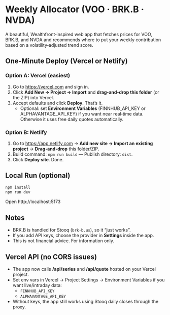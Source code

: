 # Weekly Allocator (VOO · BRK.B · NVDA)

A beautiful, Wealthfront‑inspired web app that fetches prices for VOO, BRK.B, and NVDA and recommends where to put your weekly contribution based on a volatility‑adjusted trend score.

## One‑Minute Deploy (Vercel or Netlify)

### Option A: Vercel (easiest)
1) Go to https://vercel.com and sign in.
2) Click **Add New → Project → Import** and **drag‑and‑drop this folder** (or the ZIP) into Vercel.
3) Accept defaults and click **Deploy**. That’s it.
   - Optional: set **Environment Variables** (FINNHUB_API_KEY or ALPHAVANTAGE_API_KEY) if you want near real‑time data. Otherwise it uses free daily quotes automatically.

### Option B: Netlify
1) Go to https://app.netlify.com → **Add new site → Import an existing project** → **Drag‑and‑drop** this folder/ZIP.
2) Build command: `npm run build` — Publish directory: `dist`.
3) Click **Deploy site**. Done.

## Local Run (optional)
```bash
npm install
npm run dev
```
Open http://localhost:5173

## Notes
- BRK.B is handled for Stooq (`brk-b.us`), so it “just works”.
- If you add API keys, choose the provider in **Settings** inside the app.
- This is not financial advice. For information only.


## Vercel API (no CORS issues)
- The app now calls **/api/series** and **/api/quote** hosted on your Vercel project.
- Set env vars in Vercel → Project Settings → Environment Variables if you want live/intraday data:
  - `FINNHUB_API_KEY`
  - `ALPHAVANTAGE_API_KEY`
- Without keys, the app still works using Stooq daily closes through the proxy.

